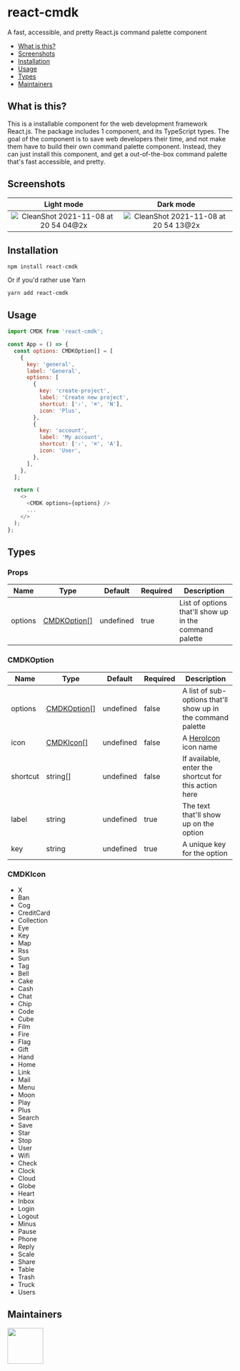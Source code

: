 # react-cmdk

A fast, accessible, and pretty React.js command palette component

- [What is this?](#what-is-this)
- [Screenshots](#screenshots)
- [Installation](#installation)
- [Usage](#usage)
- [Types](#types)
- [Maintainers](#maintainers)

## What is this?

This is a installable component for the web development framework React.js. The
package includes 1 component, and its TypeScript types. The goal of the
component is to save web developers their time, and not make them have to build
their own command palette component. Instead, they can just install this
component, and get a out-of-the-box command palette that's fast accessible, and
pretty.

## Screenshots

|                                                                  Light mode                                                                   |                                                                   Dark mode                                                                   |
| :-------------------------------------------------------------------------------------------------------------------------------------------: | :-------------------------------------------------------------------------------------------------------------------------------------------: |
| ![CleanShot 2021-11-08 at 20 54 04@2x](https://user-images.githubusercontent.com/19674362/140808835-be7e491e-7af0-4fcc-b2ef-22404d783c04.png) | ![CleanShot 2021-11-08 at 20 54 13@2x](https://user-images.githubusercontent.com/19674362/140808862-07afa4e8-9629-42ba-9d63-5ed3a3914a96.png) |

## Installation

```
npm install react-cmdk
```

Or if you'd rather use Yarn

```
yarn add react-cmdk
```

## Usage

```javascript
import CMDK from 'react-cmdk';

const App = () => {
  const options: CMDKOption[] = [
    {
      key: 'general',
      label: 'General',
      options: [
        {
          key: 'create-project',
          label: 'Create new project',
          shortcut: ['⇧', '⌘', 'N'],
          icon: 'Plus',
        },
        {
          key: 'account',
          label: 'My account',
          shortcut: ['⇧', '⌘', 'A'],
          icon: 'User',
        },
      ],
    },
  ];

  return (
    <>
      <CMDK options={options} />
      ...
    </>
  );
};
```

## Types

### Props

| Name    | Type                        | Default   | Required | Description                                            |
| ------- | --------------------------- | --------- | -------- | ------------------------------------------------------ |
| options | [CMDKOption[]](#cmdkoption) | undefined | true     | List of options that'll show up in the command palette |

### CMDKOption

| Name     | Type                        | Default   | Required | Description                                                  |
| -------- | --------------------------- | --------- | -------- | ------------------------------------------------------------ |
| options  | [CMDKOption[]](#cmdkoption) | undefined | false    | A list of sub-options that'll show up in the command palette |
| icon     | [CMDKIcon[]](#cmdkicon)     | undefined | false    | A [HeroIcon](https://heroicons.com) icon name                |
| shortcut | string[]                    | undefined | false    | If available, enter the shortcut for this action here        |
| label    | string                      | undefined | true     | The text that'll show up on the option                       |
| key      | string                      | undefined | true     | A unique key for the option                                  |

### CMDKIcon

- X
- Ban
- Cog
- CreditCard
- Collection
- Eye
- Key
- Map
- Rss
- Sun
- Tag
- Bell
- Cake
- Cash
- Chat
- Chip
- Code
- Cube
- Film
- Fire
- Flag
- Gift
- Hand
- Home
- Link
- Mail
- Menu
- Moon
- Play
- Plus
- Search
- Save
- Star
- Stop
- User
- Wifi
- Check
- Clock
- Cloud
- Globe
- Heart
- Inbox
- Login
- Logout
- Minus
- Pause
- Phone
- Reply
- Scale
- Share
- Table
- Trash
- Truck
- Users

## Maintainers

<a href="https://github.com/albingroen"> 
  <img src="https://avatars.githubusercontent.com/u/19674362?v=4" width="80" height="80" />
</a>
